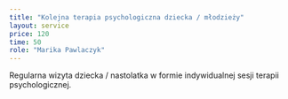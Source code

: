 ```yaml
---
title: "Kolejna terapia psychologiczna dziecka / młodzieży"
layout: service
price: 120
time: 50
role: "Marika Pawlaczyk"
---
```


Regularna wizyta dziecka / nastolatka w formie indywidualnej sesji terapii psychologicznej.
